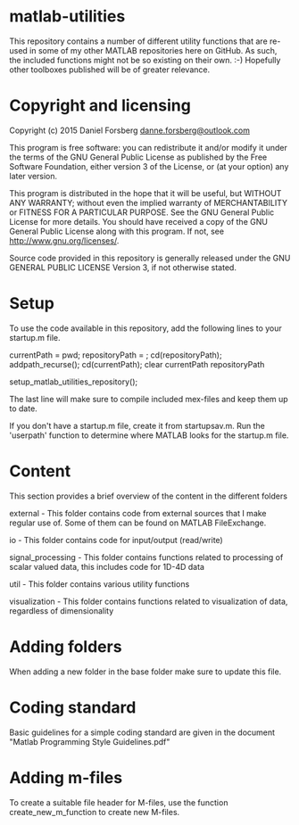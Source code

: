 # matlab-utilities
This repository contains a number of different utility functions 
that are re-used in some of my other MATLAB repositories here on 
GitHub. As such, the included functions might not be so existing 
on their own. :-) Hopefully other toolboxes published will be of 
greater relevance.

# Copyright and licensing

Copyright (c) 2015 Daniel Forsberg
danne.forsberg@outlook.com

This program is free software: you can redistribute it and/or modify
it under the terms of the GNU General Public License as published by
the Free Software Foundation, either version 3 of the License, or
(at your option) any later version.

This program is distributed in the hope that it will be useful,
but WITHOUT ANY WARRANTY; without even the implied warranty of
MERCHANTABILITY or FITNESS FOR A PARTICULAR PURPOSE.  See the
GNU General Public License for more details.
You should have received a copy of the GNU General Public License
along with this program.  If not, see <http://www.gnu.org/licenses/>.

Source code provided in this repository is generally released under 
the GNU GENERAL PUBLIC LICENSE Version 3, if not otherwise stated.

# Setup

To use the code available in this repository, add the following 
lines to your startup.m file.

currentPath = pwd;
repositoryPath = <your path to where you keep the repository>;
cd(repositoryPath);
addpath_recurse();
cd(currentPath);
clear currentPath repositoryPath

setup_matlab_utilities_repository();

The last line will make sure to compile included mex-files and 
keep them up to date.

If you don't have a startup.m file, create it from startupsav.m.
Run the 'userpath' function to determine where MATLAB looks for 
the startup.m file.

# Content

This section provides a brief overview of the content in the 
different folders

external - This folder contains code from external sources that I
make regular use of. Some of them can be found on MATLAB FileExchange.

io - This folder contains code for input/output (read/write)

signal_processing - This folder contains functions related to processing 
of scalar valued data, this includes code for 1D-4D data

util - This folder contains various utility functions

visualization - This folder contains functions related to 
visualization of data, regardless of dimensionality

# Adding folders

When adding a new folder in the base folder make sure to update 
this file.

# Coding standard

Basic guidelines for a simple coding standard are given in the document 
"Matlab Programming Style Guidelines.pdf"

# Adding m-files

To create a suitable file header for M-files, use the function 
create_new_m_function to create new M-files.
